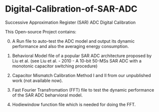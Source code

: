 # Digital-Calibration-of-SAR-ADC
Successive Approximation Register (SAR) ADC Digital Calibration

This Open-source Project contains:

0. A Run file to auto-test the ADC model and output its dynamic performance and also the averaging energy consumption.

1. Behavioral Model file of a popular SAR ADC architecture proposed by Liu et al. (see Liu et al. - 2010 - A 10-bit 50-MSs SAR ADC with a monotonic capacitor switching procedure)

2. Capacitor Mismatch Calibration Method I and II from our unpublished work (not available now).

3. Fast Fourier Transfromation (FFT) file to test the dynamic performance of the SAR ADC beharvioral model.

4. Hodiewindow function file which is needed for doing the FFT.


